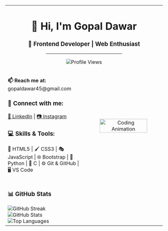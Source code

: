 <!DOCTYPE html>
<html lang="en">
    <head>
        <meta charset="UTF-8">
        <meta name="viewport" content="width=device-width, initial-scale=1.0">        
    </head>
    <body>             
        <table width="80%" border="0" cellspacing="0" cellpadding="15" align="center">
            <tr>
                <td align="center" colspan="2">
                    <h1>👋 Hi, I'm <span>Gopal Dawar</span></h1>
                    <h3>🚀 Frontend Developer | Web Enthusiast</h3>
                    <hr width="50%">
                    <p>
                        <img src="https://komarev.com/ghpvc/?username=hubgopal&label=Profile%20views&color=0e75b6&style=flat" alt="Profile Views">
                    </p>
                </td>
            </tr>
            <tr>
                <td width="50%" valign="top">
                    <p><b>📫 Reach me at:</b> <br>gopaldawar45@gmail.com</p>
                    <h3>🔗 Connect with me:</h3>
                    <p>
                        <a href="https://linkedin.com/in/gopaldawar" target="_blank">🔗 LinkedIn</a> |
                        <a href="https://instagram.com/gopal_dawar45" target="_blank">📷 Instagram</a>
                    </p>
                    <h3>💻 Skills & Tools:</h3>
                    <p>
                        🎨 HTML5 | 🖌️ CSS3 | 🎭 JavaScript | 🌐 Bootstrap | 🐍 Python | 🔵 C | ⚙️ Git & GitHub | 🖥️ VS Code 
                    </p>
                </td>
                <td width="50%" align="center">
                    <img src="https://camo.githubusercontent.com/4d9f5ecceb711eec6e2018f38a5677dc657c9738d4a65ba3b928c41c0a45b439/68747470733a2f2f6d69726f2e6d656469756d2e636f6d2f6d61782f313336302f302a37513379765349765f7430696f4a2d5a2e676966" width="80%" alt="Coding Animation">
                </td>
            </tr>
            <tr>
                <td align="left" colspan="2">
                    <h3>📊 GitHub Stats</h3>
                    <img src="https://github-readme-streak-stats.herokuapp.com/?user=hubgopal&" alt="GitHub Streak"><br>
                    <img src="https://github-readme-stats.vercel.app/api?username=hubgopal&show_icons=true&locale=en" alt="GitHub Stats"><br>
                    <img src="https://github-readme-stats.vercel.app/api/top-langs?username=hubgopal&show_icons=true&locale=en&layout=compact" alt="Top Languages"><br>
                </td>
            </tr>
        </table>
    </body>
</html>
